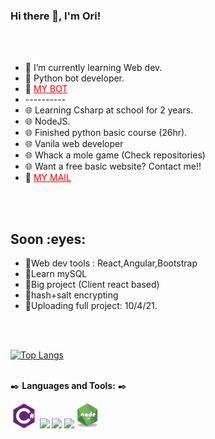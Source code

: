 ### Hi there 👋, I'm Ori!

<br />
<br />

- 🌱 I’m currently learning Web dev.
-  :dragon: Python bot developer.
-  :crystal_ball: <a href="https://discord.com/api/oauth2/authorize?client_id=822480756316045323&permissions=67136512&scope=bot" style="color:red;">MY BOT</a>
- ----------<br> 
-  :globe_with_meridians: Learning Csharp at school for 2 years.
-  :globe_with_meridians: NodeJS.
-  :globe_with_meridians: Finished python basic course (26hr).
-  :globe_with_meridians: Vanila web developer
-  :globe_with_meridians: Whack a mole game (Check repositories)
-  :globe_with_meridians: Want a free basic website? Contact me!!
-  :bell: <a href="oricohenpp@gmail.com" style="color:red;">MY MAIL</a>
<br>
<br />
<h2> Soon :eyes: </h2>

-  :notebook:Web dev tools : React,Angular,Bootstrap
-  :notebook:Learn mySQL
-  :notebook:Big project (Client react based)
-  :notebook:hash+salt encrypting
-  :notebook:Uploading full project: 10/4/21.

<br>
<br />


[![Top Langs](https://github-readme-stats.vercel.app/api/top-langs/?username=OriCohen05&hide=html,css)](https://github.com/anuraghazra/github-readme-stats)
<br>
<br />

 :black_nib: **Languages and Tools:**   :black_nib:

<code><img height="40" src="https://github.com/OriCohen05/Images/blob/main/csharp.png"></code>
<code><img height="40" src="https://raw.githubusercontent.com/shinokada/shinokada/master/assets/python.png"></code>
<code><img height="40" src="https://raw.githubusercontent.com/shinokada/shinokada/master/assets/javascript.png"></code>
<code><img height="40" src="https://raw.githubusercontent.com/shinokada/shinokada/master/assets/visual-studio-code.png"></code>
<code><img height="40" src="https://github.com/OriCohen05/Images/blob/main/node.png"></code>

